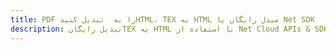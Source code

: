 ---title: PDF را به  تبدیل کنیدHTML، TEX به HTML مبدل رایگان یا Net SDKdescription: تبدیل رایگانTEX به HTML با استفاده از Net Cloud APIs & SDK همچنین اسناد PDF را در Cloud ایجاد، ویرایش و رندر کنید.---